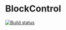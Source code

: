 # BlockControl
[![Build status](https://ci.appveyor.com/api/projects/status/fdr5m76177usoo3r?svg=true)](https://ci.appveyor.com/project/Forrescik/blockcontrol)
